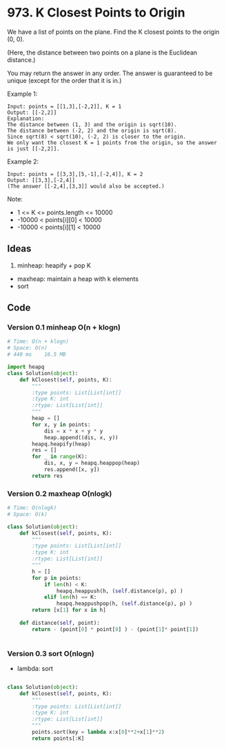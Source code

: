 # 973. K Closest Points to Origin


We have a list of points on the plane.  Find the K closest points to the origin (0, 0).

(Here, the distance between two points on a plane is the Euclidean distance.)

You may return the answer in any order.  The answer is guaranteed to be unique (except for the order that it is in.)

 

Example 1:

```
Input: points = [[1,3],[-2,2]], K = 1
Output: [[-2,2]]
Explanation: 
The distance between (1, 3) and the origin is sqrt(10).
The distance between (-2, 2) and the origin is sqrt(8).
Since sqrt(8) < sqrt(10), (-2, 2) is closer to the origin.
We only want the closest K = 1 points from the origin, so the answer is just [[-2,2]].
```

Example 2:

```
Input: points = [[3,3],[5,-1],[-2,4]], K = 2
Output: [[3,3],[-2,4]]
(The answer [[-2,4],[3,3]] would also be accepted.)
```

Note:

* 1 <= K <= points.length <= 10000
* -10000 < points[i][0] < 10000
* -10000 < points[i][1] < 10000


## Ideas 

1. minheap: heapify + pop K 
- maxheap: maintain a heap with k elements 
- sort 


## Code 

### Version 0.1 minheap   O(n + klogn)

``` python 
# Time: O(n + klogn)
# Space: O(n)
# 440 ms	16.5 MB

import heapq
class Solution(object):
    def kClosest(self, points, K):
        """
        :type points: List[List[int]]
        :type K: int
        :rtype: List[List[int]]
        """
        heap = []
        for x, y in points:
            dis = x * x + y * y
            heap.append((dis, x, y))
        heapq.heapify(heap)
        res = []
        for _ in range(K):
            dis, x, y = heapq.heappop(heap)
            res.append([x, y])
        return res 
```

### Version 0.2 maxheap  O(nlogk)

``` python 
# Time: O(nlogk)
# Space: O(k)

class Solution(object):
    def kClosest(self, points, K):
        """
        :type points: List[List[int]]
        :type K: int
        :rtype: List[List[int]]
        """
        h = []
        for p in points:
            if len(h) < K:
                heapq.heappush(h, (self.distance(p), p) )
            elif len(h) == K:
                heapq.heappushpop(h, (self.distance(p), p) )
        return [x[1] for x in h]
        
    def distance(self, point):
        return - (point[0] * point[0] ) - (point[1]* point[1]) 
        
```

### Version 0.3 sort  O(nlogn)

- lambda: sort 

``` python 

class Solution(object):
    def kClosest(self, points, K):
        """
        :type points: List[List[int]]
        :type K: int
        :rtype: List[List[int]]
        """
        points.sort(key = lambda x:x[0]**2+x[1]**2)
        return points[:K]
```
